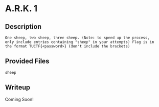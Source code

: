 # A.R.K. 1

## Description
```
One sheep, two sheep, three sheep. (Note: to speed up the process, only include entries containing "sheep" in your attempts) Flag is in the format TUCTF{<password>} (don't include the brackets)
```

## Provided Files
`sheep`

## Writeup

Coming Soon!